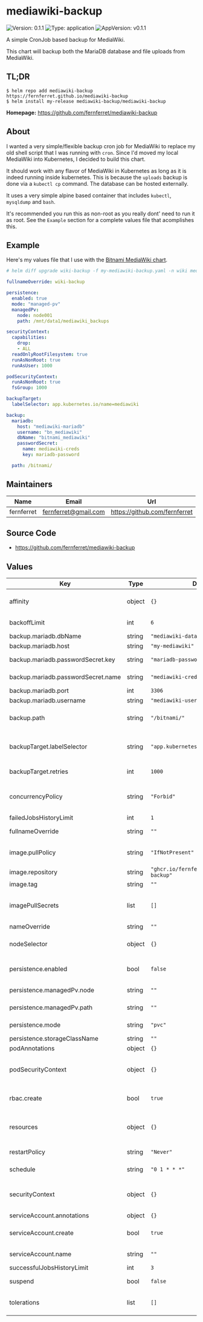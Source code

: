 # mediawiki-backup

![Version: 0.1.1](https://img.shields.io/badge/Version-0.1.1-informational?style=flat-square) ![Type: application](https://img.shields.io/badge/Type-application-informational?style=flat-square) ![AppVersion: v0.1.1](https://img.shields.io/badge/AppVersion-v0.1.1-informational?style=flat-square)

A simple CronJob based backup for MediaWiki.

This chart will backup both the MariaDB database and file uploads from
MediaWiki.

## TL;DR

```console
$ helm repo add mediawiki-backup https://fernferret.github.io/mediawiki-backup
$ helm install my-release mediawiki-backup/mediawiki-backup
```

**Homepage:** <https://github.com/fernferret/mediawiki-backup>

## About

I wanted a very simple/flexible backup cron job for MediaWiki to
replace my old shell script that I was running with `cron`. Since I'd moved my
local MediaWiki into Kubernetes, I decided to build this chart.

It should work with any flavor of MediaWiki in Kubernetes as long as it is
indeed running inside kubernetes. This is because the `uploads` backup is done
via a `kubectl cp` command. The database can be hosted externally.

It uses a very simple alpine based container that includes `kubectl`,
`mysqldump` and `bash`.

It's recommended you run this as non-root as you really dont' need to run it as
root. See the `Example` section for a complete values file that acomplishes
this.

## Example

Here's my values file that I use with the [Bitnami MediaWiki
chart](https://artifacthub.io/packages/helm/bitnami/mediawiki).

```yaml
# helm diff upgrade wiki-backup -f my-mediawiki-backup.yaml -n wiki mediawiki-backup/mediawiki-backup

fullnameOverride: wiki-backup

persistence:
  enabled: true
  mode: "managed-pv"
  managedPv:
    node: node001
    path: /mnt/data1/mediawiki_backups

securityContext:
  capabilities:
    drop:
    - ALL
  readOnlyRootFilesystem: true
  runAsNonRoot: true
  runAsUser: 1000

podSecurityContext:
  runAsNonRoot: true
  fsGroup: 1000

backupTarget:
  labelSelector: app.kubernetes.io/name=mediawiki

backup:
  mariadb:
    host: "mediawiki-mariadb"
    username: "bn_mediawiki"
    dbName: "bitnami_mediawiki"
    passwordSecret:
      name: mediawiki-creds
      key: mariadb-password

  path: /bitnami/
```

## Maintainers

| Name | Email | Url |
| ---- | ------ | --- |
| fernferret | fernferret@gmail.com | https://github.com/fernferret |

## Source Code

* <https://github.com/fernferret/mediawiki-backup>

## Values

| Key | Type | Default | Description |
|-----|------|---------|-------------|
| affinity | object | `{}` | Set the pod `affinity`, see https://kubernetes.io/docs/concepts/scheduling-eviction/assign-pod-node/#affinity-and-anti-affinity |
| backoffLimit | int | `6` | Set the number of pods that will be run before considering the Job failed. |
| backup.mariadb.dbName | string | `"mediawiki-database"` | Set the name of the database inside MariaDB to be backed up |
| backup.mariadb.host | string | `"my-mediawiki"` | Set the mariadb hostname, can be a service name. |
| backup.mariadb.passwordSecret.key | string | `"mariadb-password"` | Set the key inside the secret current namespace that contains the password use to connect to MariaDB |
| backup.mariadb.passwordSecret.name | string | `"mediawiki-credentials"` | Set the name of the secret in the current namespace that contains the password use to connect to MariaDB |
| backup.mariadb.port | int | `3306` | Set the port to connect to mariadb on |
| backup.mariadb.username | string | `"mediawiki-user"` | Set the username used to connect to the MariaDB instance |
| backup.path | string | `"/bitnami/"` | Set the directory that contains the uploads, skins and other files you wish to backup from MediaWiki. If you're using the Bitnami chart, this should be /bitnami/ |
| backupTarget.labelSelector | string | `"app.kubernetes.io/name=mediawiki"` | **REQUIRED**: This argument will be passed to `kubectl get pods -l <labelSelector>` to get the name of the mediawiki pod to use for backup. If the `labelSelector` returns more than one pod, the first is used. Example: `app.kubernetes.io/name=mediawiki` |
| backupTarget.retries | int | `1000` | Set the number of retries passed to kubectl when performing backups |
| concurrencyPolicy | string | `"Forbid"` | Set the CronJob's `concurrencyPolicy`, see `kubectl explain cronjob.spec.concurrencyPolicy` for details. For backups you likely don't want these running concurrently, so you should set `Forbid` (this chart's default). |
| failedJobsHistoryLimit | int | `1` | Set the number of failed backup jobs to keep around. |
| fullnameOverride | string | `""` | Set the `fullnameOverride`, this will be used in all places that need a name of the chart |
| image.pullPolicy | string | `"IfNotPresent"` | Set the `imagePullPolicy` to use when creating pods, see https://kubernetes.io/docs/concepts/containers/images/#image-pull-policy |
| image.repository | string | `"ghcr.io/fernferret/mediawiki-backup"` | Set the image repository to use when creating pods |
| image.tag | string | `""` | Overrides the image tag whose default is the chart appVersion. |
| imagePullSecrets | list | `[]` | Set the imagePullSecrets used to pull the container from a registry, see: https://kubernetes.io/docs/tasks/configure-pod-container/pull-image-private-registry/#create-a-pod-that-uses-your-secret |
| nameOverride | string | `""` | Set the `nameOverride`, this will be used in place of the `.Chart.Name` |
| nodeSelector | object | `{}` | Set the pod `nodeSelector`, see https://kubernetes.io/docs/concepts/scheduling-eviction/assign-pod-node/#nodeselector |
| persistence.enabled | bool | `false` | Set to enable persistent backups. **WARNING:** not enabling persistence means your backups won't be saved after the backup job finished. **Only use for testing.** |
| persistence.managedPv.node | string | `""` | Set the node that the created local PersistentVolume will reside on. |
| persistence.managedPv.path | string | `""` | Set the path on the disk to use for backups. You must make this path yourself. |
| persistence.mode | string | `"pvc"` | Set the persistence mode, this can be either `pvc` or `managed-pv`. See the README.md for more info on persistence mode. |
| persistence.storageClassName | string | `""` | The storage class to use if `persistence.mode`` is pvc |
| podAnnotations | object | `{}` | Set arbitrary annotations on the pod |
| podSecurityContext | object | `{}` | Set the security context for the  pod for the backup job, see: https://kubernetes.io/docs/tasks/configure-pod-container/security-context/#set-the-security-context-for-a-container |
| rbac.create | bool | `true` | If false, do not create role and role binding. NOTE: file backups will not work unless RBAC is setup properly as this chart utilizes the kubectl cp function to perform backup of the uploads dir. |
| resources | object | `{}` | Set resources for the pod created for every backup job instantiation, see https://kubernetes.io/docs/concepts/configuration/manage-resources-containers/ |
| restartPolicy | string | `"Never"` | Set the pod's restart policy, for cron jobs you likely want this set to `Never`, as restarts will be handled by the Job Controller. |
| schedule | string | `"0 1 * * *"` | Set the schedule for when backups should run. The default value will run at `0100` each day. |
| securityContext | object | `{}` | Set the security context for the container within the pod for the backup job, see: https://kubernetes.io/docs/tasks/configure-pod-container/security-context/#set-the-security-context-for-a-container |
| serviceAccount.annotations | object | `{}` | Set annotations to add to the service account |
| serviceAccount.create | bool | `true` | Specifies whether a service account should be created, a service account is used by the pod to perform a `kubectl cp` of the uploads directory within mediawiki |
| serviceAccount.name | string | `""` | The name of the service account to use. If not set and create is true, a name is generated using the fullname template |
| successfulJobsHistoryLimit | int | `3` | Set the number of successful backup jobs to keep around. |
| suspend | bool | `false` | If set, no new cron jobs are executed, does not affect the current run. |
| tolerations | list | `[]` | Set the pod `tolerations`, see https://kubernetes.io/docs/concepts/scheduling-eviction/taint-and-toleration/ |
